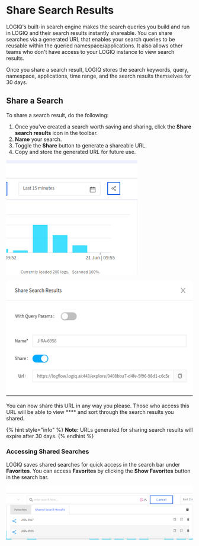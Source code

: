 # Share Search Results

LOGIQ's built-in search engine makes the search queries you build and run in LOGIQ and their search results instantly shareable. You can share searches via a generated URL that enables your search queries to be reusable within the queried namespace/applications. It also allows other teams who don't have access to your LOGIQ instance to view search results.

Once you share a search result, LOGIQ stores the search keywords, query, namespace, applications, time range, and the search results themselves for 30 days.

## Share a Search

To share a search result, do the following:

1. Once you've created a search worth saving and sharing, click the **Share search results** icon in the toolbar. &#x20;
2. **Name** your search.
3. Toggle the **Share** button to generate a shareable URL.
4. Copy and store the generated URL for future use.

![](<../../.gitbook/assets/image (26) (1) (1).png>)

![](<../../.gitbook/assets/image (16) (1).png>)

You can now share this URL in any way you please. Those who access this URL will be able to view **** and sort through the search results you shared.

{% hint style="info" %}
**Note:** URLs generated for sharing search results will expire after 30 days.&#x20;
{% endhint %}

### Accessing Shared Searches

LOGIQ saves shared searches for quick access in the search bar under **Favorites**. You can access **Favorites** by clicking the **Show Favorites** button in the search bar.&#x20;

![](<../../.gitbook/assets/image (15) (1).png>)



